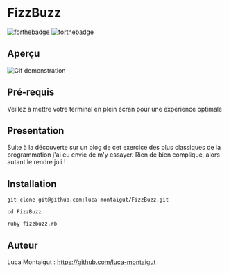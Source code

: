 # FizzBuzz

[![forthebadge](https://forthebadge.com/images/badges/made-with-ruby.svg)   ![forthebadge](http://forthebadge.com/images/badges/built-with-love.svg)](http://forthebadge.com)

## Aperçu
![Gif demonstration](https://i.imgur.com/9bl1To5.gif)

## Pré-requis
Veillez à mettre votre terminal en plein écran pour une expérience optimale

## Presentation

Suite à la découverte sur un blog de cet exercice des plus classiques de la programmation j'ai eu envie de m'y essayer. Rien de bien compliqué, alors autant le rendre joli !

## Installation

`git clone git@github.com:luca-montaigut/FizzBuzz.git`

`cd FizzBuzz`

`ruby fizzbuzz.rb`

## Auteur

Luca Montaigut : https://github.com/luca-montaigut

